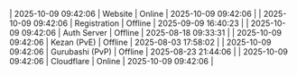 | 2025-10-09 09:42:06 | Website | Online | 2025-10-09 09:42:06 |
| 2025-10-09 09:42:06 | Registration | Offline | 2025-09-09 16:40:23 |
| 2025-10-09 09:42:06 | Auth Server | Offline | 2025-08-18 09:33:31 |
| 2025-10-09 09:42:06 | Kezan (PvE) | Offline | 2025-08-03 17:58:02 |
| 2025-10-09 09:42:06 | Gurubashi (PvP) | Offline | 2025-08-23 21:44:06 |
| 2025-10-09 09:42:06 | Cloudflare | Online | 2025-10-09 09:42:06 |
